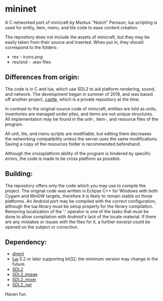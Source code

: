 # mininet
A C networked port of minicraft by Markus "Notch" Persson; lua scripting is used for entity, item, menu, and tile code to ease content creation.

The repository does not include the assets of minicraft, but they may be easily taken from their source and inserted. When put in, they should correspond to the folders:
- res - icons.png
- res/snd - .wav files

## Differences from origin:

The code is in C and lua, which use SDL2 to aid platform rendering, sound, and network. The development began in summer of 2019, and was based off another project, [castle](https://github.com/InconnuPersona/castle), which is a private repository at the time.

In contrast to the original source code of minicraft, entities are told as units, inventories are managed under piles, and items are not unique structures. All implementation may be found in the unit-, item-, and resource files of the program. 

All unit, tile, and menu scripts are modifiable, but editing them decreases the networking compatibility unless the server uses the same modifications. Saving a copy of the resources folder is recommended beforehand.

Although the crossplatform ability of the program is hindered by specific errors, the code is made to be cross platform as possible.

## Building:

The repository offers only the code which you may use to compile the project. The original code was written in Eclipse C++ for Windows with both Cygwin and MinGW targets, therefore it is likely to remain stable on those platforms. An Android port may be compiled with the correct configuration, although the lua library must be setup properly for the library compilation. Removing localization of the '.' operator is one of the tasks that must be done to allow compilation with Android's lack of the locale material. If there are any mistakes or issues with the files for it, a further excerpt could be opened on the subject or correction.

## Dependency:
- [dirent](https://github.com/tronkko/dirent)
- [lua](https://www.lua.org/) 5.2 or later supporting bit32; the minimum version may change in the future.
- [SDL2](https://www.libsdl.org/download-2.0.php)
- [SDL2_image](https://www.libsdl.org/projects/SDL_image/)
- [SDL2_mixer](https://www.libsdl.org/projects/SDL_mixer/)
- [SDL2_net](https://www.libsdl.org/projects/SDL_net/)

Haven fun.
